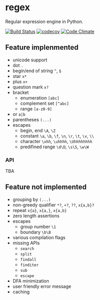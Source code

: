 # regex

Regular expression engine in Python.

[![Build Status](https://travis-ci.org/account-login/regexpython.svg?branch=master)](https://travis-ci.org/account-login/regexpython)
[![codecov](https://codecov.io/gh/account-login/regexpython/branch/master/graph/badge.svg)](https://codecov.io/gh/account-login/regexpython)
[![Code Climate](https://codeclimate.com/github/account-login/regexpython/badges/gpa.svg)](https://codeclimate.com/github/account-login/regexpython)


## Feature implenmented

- unicode support
- dot `.`
- begin/end of string `^`, `$`
- star `x*`
- plus `x+`
- question mark `x?`
- bracket
    * enumeration `[abc]`
    * complement set `[^abc]`
    * range `[a-z0-9]`
- or `a|b`
- parentheses `(...)`
- escapes
    * begin, end `\A`, `\Z`
    * constant `\a`, `\b`, `\f`, `\n`, `\r`, `\t`, `\v`, `\\`
    * character `\xhh`, `\uhhhh`, `\Uhhhhhhhh`
    * predifined range `\d\D`, `\s\S`, `\w\W`

### API

TBA


## Feature not implemented

- grouping by `(...)`
- non-greedy qualifier `*?`, `+?`, `??`, `x{a,b}?`
- repeat `x{a}`, `x{a,}`, `x{a,b}`
- zero length assertions
- escapes
    * group number `\1`
    * boundary `\b\B`
- various compilation flags
- missing APIs
    * `search`
    * `split`
    * `findall`
    * `finditer`
    * `sub`
    * `escape`
- DFA minimization
- user friendly error message
- caching
